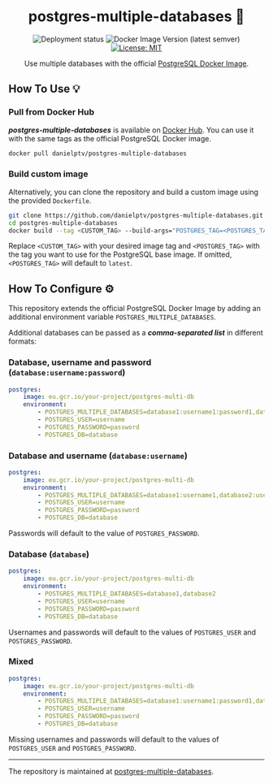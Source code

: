 <h1 align="center">postgres-multiple-databases 👑</h1>

<p align="center">
    <img alt="Deployment status" src="https://img.shields.io/github/actions/workflow/status/danielptv/postgres-multiple-databases/deployment.yml?label=Deployment">
    <img alt="Docker Image Version (latest semver)" src="https://img.shields.io/docker/v/danielptv/postgres-multiple-databases">
    <a href="https://github.com/danielptv/postgres-multiple-databases/blob/main/LICENSE"><img alt="License: MIT" src="https://img.shields.io/badge/License-MIT-yellow.svg"></a>
</p>

<p align="center">Use multiple databases with the official <a href="https://hub.docker.com/_/postgres/">PostgreSQL Docker Image</a>.</p>

## How To Use 💡

### Pull from Docker Hub

***postgres-multiple-databases*** is available on [Docker Hub](https://hub.docker.com/r/danielptv/postgres-multiple-databases).
You can use it with the same tags as the official PostgreSQL Docker image.

```bash
docker pull danielptv/postgres-multiple-databases
```

### Build custom image

Alternatively, you can clone the repository and build a custom image using the provided `Dockerfile`.

```bash
git clone https://github.com/danielptv/postgres-multiple-databases.git
cd postgres-multiple-databases
docker build --tag <CUSTOM_TAG> --build-args="POSTGRES_TAG=<POSTGRES_TAG>"
```

Replace `<CUSTOM_TAG>` with your desired image tag and `<POSTGRES_TAG>` with the tag you want to use for the PostgreSQL base image.
If omitted, `<POSTGRES_TAG>` will default to `latest`.

## How To Configure ⚙️

This repository extends the official PostgreSQL Docker Image by adding an additional environment variable `POSTGRES_MULTIPLE_DATABASES`.

Additional databases can be passed as a ***comma-separated list*** in different formats:

### Database, username and password (`database:username:password`)

```yaml
postgres:
    image: eu.gcr.io/your-project/postgres-multi-db
    environment:
        - POSTGRES_MULTIPLE_DATABASES=database1:username1:password1,database2:username2,password2
        - POSTGRES_USER=username
        - POSTGRES_PASSWORD=password
        - POSTGRES_DB=database
```

### Database and username (`database:username`)

```yaml
postgres:
    image: eu.gcr.io/your-project/postgres-multi-db
    environment:
        - POSTGRES_MULTIPLE_DATABASES=database1:username1,database2:username2
        - POSTGRES_USER=username
        - POSTGRES_PASSWORD=password
        - POSTGRES_DB=database
```

Passwords will default to the value of `POSTGRES_PASSWORD`.

### Database (`database`)

```yaml
postgres:
    image: eu.gcr.io/your-project/postgres-multi-db
    environment:
        - POSTGRES_MULTIPLE_DATABASES=database1,database2
        - POSTGRES_USER=username
        - POSTGRES_PASSWORD=password
        - POSTGRES_DB=database
```

Usernames and passwords will default to the values of `POSTGRES_USER` and `POSTGRES_PASSWORD`.

### Mixed

```yaml
postgres:
    image: eu.gcr.io/your-project/postgres-multi-db
    environment:
        - POSTGRES_MULTIPLE_DATABASES=database1:username1:password1,database2:username2,database3
        - POSTGRES_USER=username
        - POSTGRES_PASSWORD=password
        - POSTGRES_DB=database
```

Missing usernames and passwords will default to the values of `POSTGRES_USER` and `POSTGRES_PASSWORD`.

---

The repository is maintained at [postgres-multiple-databases](https://github.com/danielptv/postgres-multiple-databases).
